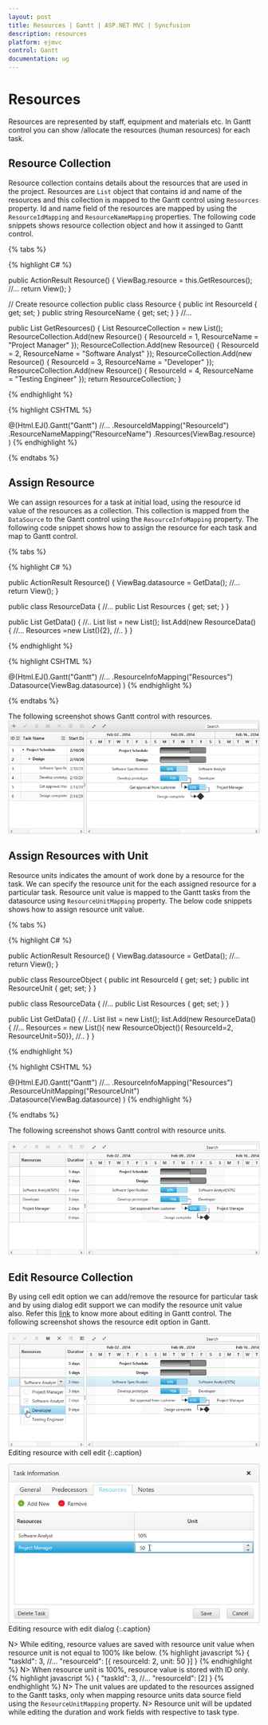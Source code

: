 ```yaml
---
layout: post
title: Resources | Gantt | ASP.NET MVC | Syncfusion
description: resources
platform: ejmvc
control: Gantt
documentation: ug
---
```


# Resources

Resources are represented by staff, equipment and materials etc. In Gantt control you can show /allocate the resources (human resources) for each task.

## Resource Collection

Resource collection contains details about the resources that are used in the project. Resources are `List` object that contains id and name of the resources and this collection is mapped to the Gantt control using `Resources` property.
Id and name field of the resources are mapped by using the `ResourceIdMapping` and `ResourceNameMapping` properties.
The following code snippets shows resource collection object and how it assinged to Gantt control.

{% tabs %}

{% highlight C# %}

public ActionResult Resource()
{
    ViewBag.resource = this.GetResources();
    //...
    return View();
}

// Create resource collection
 public class Resource
 {
     public int ResourceId { get; set; }
     public string ResourceName { get; set; }
 }
 //...

 public List<Resource> GetResources()
 {
     List<Resource> ResourceCollection = new List<Resource>();
     ResourceCollection.Add(new Resource() { ResourceId = 1, ResourceName = "Project Manager" });
     ResourceCollection.Add(new Resource() { ResourceId = 2, ResourceName = "Software Analyst" });
     ResourceCollection.Add(new Resource() { ResourceId = 3, ResourceName = "Developer" });
     ResourceCollection.Add(new Resource() { ResourceId = 4, ResourceName = "Testing Engineer" });
     return ResourceCollection;
 }

{% endhighlight %}

{% highlight CSHTML %}

@(Html.EJ().Gantt("Gantt")
    //…
    .ResourceIdMapping("ResourceId")
    .ResourceNameMapping("ResourceName")
    .Resources(ViewBag.resource)
)
{% endhighlight %}

{% endtabs %}  

## Assign Resource
We can assign resources for a task at initial load, using the resource id value of the resources as a collection. This collection is mapped  from the `DataSource` to the Gantt control using the `ResourceInfoMapping` property.
The following code snippet shows how to assign the resource for each task and map to Gantt control.

{% tabs %}

{% highlight C# %}

public ActionResult Resource()
{
    ViewBag.datasource = GetData();
    //...
    return View();
}

public class ResourceData
{
    //...
    public List<int> Resources { get; set; }
}

public List<ResourceData> GetData()
{
    //..
    List<ResourceData> list = new List<ResourceData>();
    list.Add(new ResourceData()
        {
            //...
            Resources =new List<int>(){2},
            //..
        }
}

{% endhighlight %}

{% highlight CSHTML %}

@(Html.EJ().Gantt("Gantt")
    //…
    .ResourceInfoMapping("Resources")
    .Datasource(ViewBag.datasource)
)
{% endhighlight %}

{% endtabs %}  

The following screenshot shows Gantt control with resources.
![](Resources_images/Resources_img1.png)

## Assign Resources with Unit
Resource units indicates the amount of work done by a resource for the task. We can specify the resource unit for the each assigned resource for a particular task.
Resource unit value is mapped to the Gantt tasks from the datasource using `ResourceUnitMapping` property.
The below code snippets shows how to assign resource unit value.

{% tabs %}

{% highlight C# %}

public ActionResult Resource()
{
    ViewBag.datasource = GetData();
    //...
    return View();
}

public class ResourceObject
{
    public int ResourceId { get; set; }
    public int ResourceUnit { get; set; }
}

public class ResourceData
{
    //...
    public List<ResourceObject> Resources { get; set; }
}

public List<ResourceData> GetData()
{
    //..
    List<ResourceData> list = new List<ResourceData>();
    list.Add(new ResourceData()
        {
            //...
            Resources = new List<ResourceObject>(){ new ResourceObject(){ ResourceId=2, ResourceUnit=50}},
            //..
        }
}

{% endhighlight %}

{% highlight CSHTML %}

@(Html.EJ().Gantt("Gantt")
    //…
    .ResourceInfoMapping("Resources")
    .ResourceUnitMapping("ResourceUnit")  
    .Datasource(ViewBag.datasource)
)
{% endhighlight %}

{% endtabs %}  

The following screenshot shows Gantt control with resource units.

![](Resources_images/Resources_img2.png)

## Edit Resource Collection
By using cell edit option we can add/remove the resource for particular task and by using dialog edit support we can modify the resource unit value also.
Refer this [link](/aspnetmvc/gantt/editing) to know more about editing in Gantt control.
The following screenshot shows the resource edit option in Gantt.

![](Resources_images/Resources_img4.png)
Editing resource with cell edit
{:.caption}

![](Resources_images/Resources_img3.png)
Editing resource with edit dialog
{:.caption}

N> While editing, resource values are saved with resource unit value when resource unit is not equal to 100% like below.
{% highlight javascript %}
   {
       "taskId": 3,
        //...
	    "resourceId": [{ resourceId: 2, unit: 50 }]
    }
{% endhighlight %}
N> When resource unit is 100%, resource value is stored with ID only.
{% highlight javascript %}
    {
       "taskId": 3,
        //...
	    "resourceId": [2]
    }
{% endhighlight %}
N> The unit values are updated to the resources assigned to the Gantt tasks, only when mapping resource units data source field using the `ResourceUnitMapping` property.
N> Resource unit will be updated while editing the duration and work fields with respective to task type.